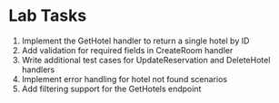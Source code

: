 # Lab Tasks

1. Implement the GetHotel handler to return a single hotel by ID
2. Add validation for required fields in CreateRoom handler
3. Write additional test cases for UpdateReservation and DeleteHotel handlers
4. Implement error handling for hotel not found scenarios
5. Add filtering support for the GetHotels endpoint